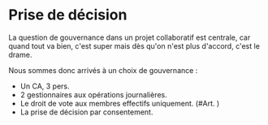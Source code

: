 # Prise de décision
La question de gouvernance dans un projet collaboratif est centrale, car quand tout va bien, c'est super mais dès qu'on n'est plus d'accord, c'est le drame. 

Nous sommes donc arrivés à un choix de gouvernance :  

- Un CA, 3 pers.  
- 2 gestionnaires aux opérations journalières.  
- Le droit de vote aux membres effectifs uniquement. (#Art. )  
- La prise de décision par consentement.  